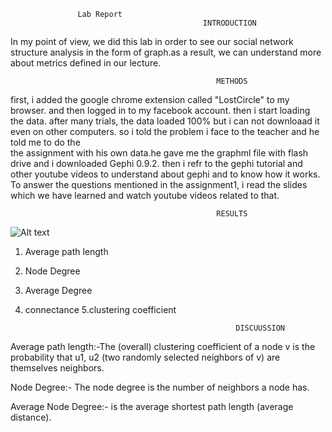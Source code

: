 

                   Lab Report
                                               INTRODUCTION
In my point of view, we did this lab in order to see our social network structure analysis
 in the form of graph.as a result, we can understand more about metrics defined in our lecture. 

                                                  METHODS
first, i added the google chrome extension called "LostCircle" to my browser. and then logged in to
my facebook account. then i start loading the data. after many trials, the data loaded 100% but i can not 
downloaad it even on other computers. so i told the problem i face to the teacher and he told me to do the  
the assignment with his own data.he gave me the graphml file with flash drive and i downloaded Gephi 0.9.2.
then i refr to the gephi tutorial and other  youtube videos to understand about gephi and to know how it works.
To answer the questions mentioned in the assignment1, i read the slides which we have learned and watch youtube 
videos related to that.

                                                  RESULTS

![Alt text](facebook.svg)

1. Average path length
2. Node Degree
3. Average Degree
4. connectance
5.clustering coefficient

                                                      DISCUUSSION

Average path length:-The (overall) clustering coefficient of a node v is
the probability that u1, u2 (two randomly selected neighbors of v) are themselves neighbors.

Node Degree:- The node degree is the number of neighbors a node has.

Average Node  Degree:- is the average shortest path length (average distance).
